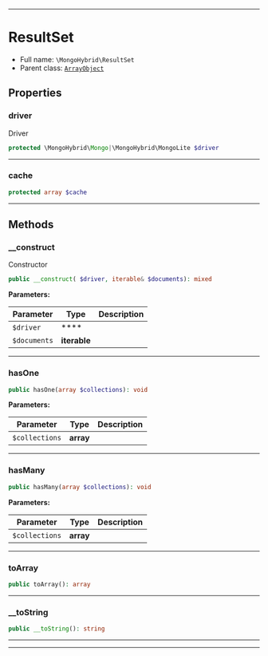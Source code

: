 ***

# ResultSet





* Full name: `\MongoHybrid\ResultSet`
* Parent class: [`ArrayObject`](../ArrayObject.md)



## Properties


### driver

Driver

```php
protected \MongoHybrid\Mongo|\MongoHybrid\MongoLite $driver
```






***

### cache



```php
protected array $cache
```






***

## Methods


### __construct

Constructor

```php
public __construct( $driver, iterable& $documents): mixed
```








**Parameters:**

| Parameter | Type | Description |
|-----------|------|-------------|
| `$driver` | **** |  |
| `$documents` | **iterable** |  |




***

### hasOne



```php
public hasOne(array $collections): void
```








**Parameters:**

| Parameter | Type | Description |
|-----------|------|-------------|
| `$collections` | **array** |  |




***

### hasMany



```php
public hasMany(array $collections): void
```








**Parameters:**

| Parameter | Type | Description |
|-----------|------|-------------|
| `$collections` | **array** |  |




***

### toArray



```php
public toArray(): array
```











***

### __toString



```php
public __toString(): string
```











***


***

